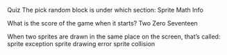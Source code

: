 Quiz
The pick random block is under which section:
Sprite
Math
Info

What is the score of the game when it starts?
Two
Zero
Seventeen

When two sprites are drawn in the same place on the screen, that’s called:
sprite exception
sprite drawing error
sprite collision
